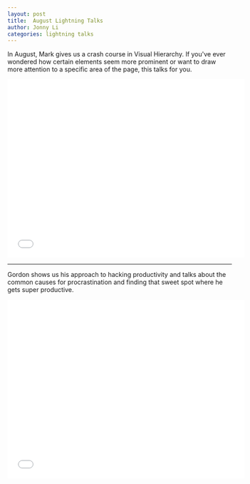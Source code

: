 ```yaml
---
layout: post
title:  August Lightning Talks
author: Jonny Li
categories: lightning talks
---
```

In August, Mark gives us a crash course in Visual Hierarchy. If you've ever wondered how certain elements seem more prominent or want to draw more attention to a specific area of the page, this talks for you. 

<div class="video"><iframe width="532" height="400" src="//www.youtube.com/watch?v=RXP_rTVTVr4" frameborder="0" allowfullscreen="allowfullscreen"></iframe></div>

---

Gordon shows us his approach to hacking productivity and talks about the common causes for procrastination and finding that sweet spot where he gets super productive.

<div class="video"><iframe width="532" height="400" src="//www.youtube.com/watch?v=EsWba2kP6hQ" frameborder="0" allowfullscreen="allowfullscreen"></iframe></div>
